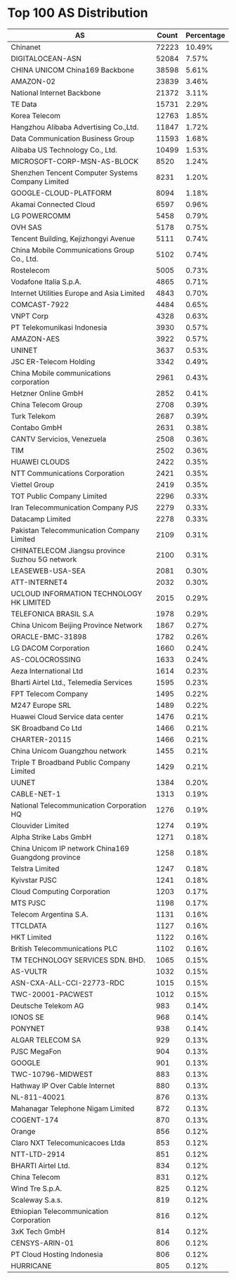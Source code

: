 # Top 100 AS Distribution
| AS | Count | Percentage |
|----|----|----|
| Chinanet | 72223 | 10.49% |
| DIGITALOCEAN-ASN | 52084 | 7.57% |
| CHINA UNICOM China169 Backbone | 38598 | 5.61% |
| AMAZON-02 | 23839 | 3.46% |
| National Internet Backbone | 21372 | 3.11% |
| TE Data | 15731 | 2.29% |
| Korea Telecom | 12763 | 1.85% |
| Hangzhou Alibaba Advertising Co.,Ltd. | 11847 | 1.72% |
| Data Communication Business Group | 11593 | 1.68% |
| Alibaba US Technology Co., Ltd. | 10499 | 1.53% |
| MICROSOFT-CORP-MSN-AS-BLOCK | 8520 | 1.24% |
| Shenzhen Tencent Computer Systems Company Limited | 8231 | 1.20% |
| GOOGLE-CLOUD-PLATFORM | 8094 | 1.18% |
| Akamai Connected Cloud | 6597 | 0.96% |
| LG POWERCOMM | 5458 | 0.79% |
| OVH SAS | 5178 | 0.75% |
| Tencent Building, Kejizhongyi Avenue | 5111 | 0.74% |
| China Mobile Communications Group Co., Ltd. | 5102 | 0.74% |
| Rostelecom | 5005 | 0.73% |
| Vodafone Italia S.p.A. | 4865 | 0.71% |
| Internet Utilities Europe and Asia Limited | 4843 | 0.70% |
| COMCAST-7922 | 4484 | 0.65% |
| VNPT Corp | 4328 | 0.63% |
| PT Telekomunikasi Indonesia | 3930 | 0.57% |
| AMAZON-AES | 3922 | 0.57% |
| UNINET | 3637 | 0.53% |
| JSC ER-Telecom Holding | 3342 | 0.49% |
| China Mobile communications corporation | 2961 | 0.43% |
| Hetzner Online GmbH | 2852 | 0.41% |
| China Telecom Group | 2708 | 0.39% |
| Turk Telekom | 2687 | 0.39% |
| Contabo GmbH | 2631 | 0.38% |
| CANTV Servicios, Venezuela | 2508 | 0.36% |
| TIM | 2502 | 0.36% |
| HUAWEI CLOUDS | 2422 | 0.35% |
| NTT Communications Corporation | 2421 | 0.35% |
| Viettel Group | 2419 | 0.35% |
| TOT Public Company Limited | 2296 | 0.33% |
| Iran Telecommunication Company PJS | 2279 | 0.33% |
| Datacamp Limited | 2278 | 0.33% |
| Pakistan Telecommunication Company Limited | 2109 | 0.31% |
| CHINATELECOM Jiangsu province Suzhou 5G network | 2100 | 0.31% |
| LEASEWEB-USA-SEA | 2081 | 0.30% |
| ATT-INTERNET4 | 2032 | 0.30% |
| UCLOUD INFORMATION TECHNOLOGY HK LIMITED | 2015 | 0.29% |
| TELEFONICA BRASIL S.A | 1978 | 0.29% |
| China Unicom Beijing Province Network | 1867 | 0.27% |
| ORACLE-BMC-31898 | 1782 | 0.26% |
| LG DACOM Corporation | 1660 | 0.24% |
| AS-COLOCROSSING | 1633 | 0.24% |
| Aeza International Ltd | 1614 | 0.23% |
| Bharti Airtel Ltd., Telemedia Services | 1595 | 0.23% |
| FPT Telecom Company | 1495 | 0.22% |
| M247 Europe SRL | 1489 | 0.22% |
| Huawei Cloud Service data center | 1476 | 0.21% |
| SK Broadband Co Ltd | 1466 | 0.21% |
| CHARTER-20115 | 1466 | 0.21% |
| China Unicom Guangzhou network | 1455 | 0.21% |
| Triple T Broadband Public Company Limited | 1429 | 0.21% |
| UUNET | 1384 | 0.20% |
| CABLE-NET-1 | 1313 | 0.19% |
| National Telecommunication Corporation HQ | 1276 | 0.19% |
| Clouvider Limited | 1274 | 0.19% |
| Alpha Strike Labs GmbH | 1271 | 0.18% |
| China Unicom IP network China169 Guangdong province | 1258 | 0.18% |
| Telstra Limited | 1247 | 0.18% |
| Kyivstar PJSC | 1241 | 0.18% |
| Cloud Computing Corporation | 1203 | 0.17% |
| MTS PJSC | 1198 | 0.17% |
| Telecom Argentina S.A. | 1131 | 0.16% |
| TTCLDATA | 1127 | 0.16% |
| HKT Limited | 1122 | 0.16% |
| British Telecommunications PLC | 1102 | 0.16% |
| TM TECHNOLOGY SERVICES SDN. BHD. | 1065 | 0.15% |
| AS-VULTR | 1032 | 0.15% |
| ASN-CXA-ALL-CCI-22773-RDC | 1015 | 0.15% |
| TWC-20001-PACWEST | 1012 | 0.15% |
| Deutsche Telekom AG | 983 | 0.14% |
| IONOS SE | 968 | 0.14% |
| PONYNET | 938 | 0.14% |
| ALGAR TELECOM SA | 929 | 0.13% |
| PJSC MegaFon | 904 | 0.13% |
| GOOGLE | 901 | 0.13% |
| TWC-10796-MIDWEST | 883 | 0.13% |
| Hathway IP Over Cable Internet | 880 | 0.13% |
| NL-811-40021 | 876 | 0.13% |
| Mahanagar Telephone Nigam Limited | 872 | 0.13% |
| COGENT-174 | 870 | 0.13% |
| Orange | 856 | 0.12% |
| Claro NXT Telecomunicacoes Ltda | 853 | 0.12% |
| NTT-LTD-2914 | 851 | 0.12% |
| BHARTI Airtel Ltd. | 834 | 0.12% |
| China Telecom | 831 | 0.12% |
| Wind Tre S.p.A. | 825 | 0.12% |
| Scaleway S.a.s. | 819 | 0.12% |
| Ethiopian Telecommunication Corporation | 816 | 0.12% |
| 3xK Tech GmbH | 814 | 0.12% |
| CENSYS-ARIN-01 | 806 | 0.12% |
| PT Cloud Hosting Indonesia | 806 | 0.12% |
| HURRICANE | 805 | 0.12% |
